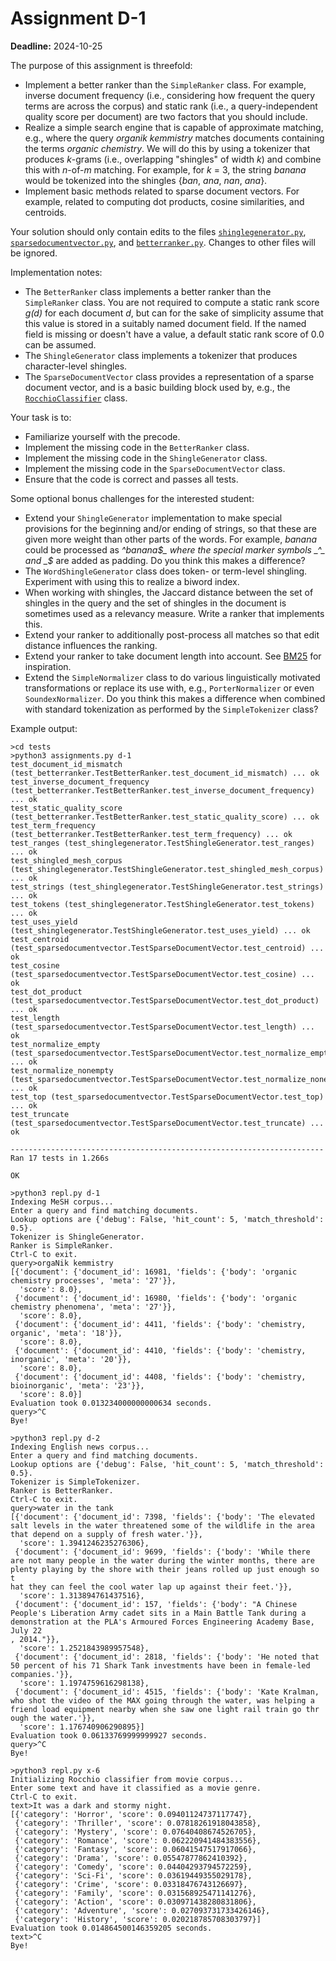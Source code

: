 # Assignment D-1

**Deadline:** 2024-10-25

The purpose of this assignment is threefold:

- Implement a better ranker than the `SimpleRanker` class. For example, inverse document frequency (i.e., considering how frequent the query terms are across the corpus) and static rank (i.e., a query-independent quality score per document) are two factors that you should include.
- Realize a simple search engine that is capable of approximate matching, e.g., where the query _organik kemmistry_ matches documents containing the terms _organic chemistry_. We will do this by using a tokenizer that produces _k_-grams (i.e., overlapping "shingles" of width _k_) and combine this with _n_-of-_m_ matching. For example, for _k_ = 3, the string _banana_ would be tokenized into the shingles {_ban_, _ana_, _nan_, _ana_}.
- Implement basic methods related to sparse document vectors. For example, related to computing dot products, cosine similarities, and centroids.

Your solution should only contain edits to the files [`shinglegenerator.py`](./in3120/shinglegenerator.py), [`sparsedocumentvector.py`](./in3120/sparsedocumentvector.py), and [`betterranker.py`](./in3120/betterranker.py). Changes to other files will be ignored.

Implementation notes:

- The `BetterRanker` class implements a better ranker than the `SimpleRanker` class. You are not required to compute a static rank score _g(d)_ for each document _d_, but can for the sake of simplicity assume that this value is stored in a suitably named document field. If the named field is missing or doesn't have a value, a default static rank score of 0.0 can be assumed.
- The `ShingleGenerator` class implements a tokenizer that produces character-level shingles.
- The `SparseDocumentVector` class provides a representation of a sparse document vector, and is a basic building block used by, e.g., the [`RocchioClassifier`](./in3120/rocchioclassifier.py) class.

Your task is to:

- Familiarize yourself with the precode.
- Implement the missing code in the `BetterRanker` class.
- Implement the missing code in the `ShingleGenerator` class.
- Implement the missing code in the `SparseDocumentVector` class.
- Ensure that the code is correct and passes all tests.

Some optional bonus challenges for the interested student:

- Extend your `ShingleGenerator` implementation to make special provisions for the beginning and/or ending of strings, so that these are given more weight than other parts of the words. For example, _banana_ could be processed as _^banana$_ where the special marker symbols _^_ and _$_ are added as padding. Do you think this makes a difference?
- The `WordShingleGenerator` class does token- or term-level shingling. Experiment with using this to realize a biword index.
- When working with shingles, the Jaccard distance between the set of shingles in the query and the set of shingles in the document is sometimes used as a relevancy measure. Write a ranker that implements this.
- Extend your ranker to additionally post-process all matches so that edit distance influences the ranking.
- Extend your ranker to take document length into account. See [BM25](https://en.wikipedia.org/wiki/Okapi_BM25) for inspiration.
- Extend the `SimpleNormalizer` class to do various linguistically motivated transformations or replace its use with, e.g., `PorterNormalizer` or even `SoundexNormalizer`. Do you think this makes a difference when combined with standard tokenization as performed by the `SimpleTokenizer` class?

Example output:

```
>cd tests
>python3 assignments.py d-1
test_document_id_mismatch (test_betterranker.TestBetterRanker.test_document_id_mismatch) ... ok
test_inverse_document_frequency (test_betterranker.TestBetterRanker.test_inverse_document_frequency) ... ok
test_static_quality_score (test_betterranker.TestBetterRanker.test_static_quality_score) ... ok
test_term_frequency (test_betterranker.TestBetterRanker.test_term_frequency) ... ok
test_ranges (test_shinglegenerator.TestShingleGenerator.test_ranges) ... ok
test_shingled_mesh_corpus (test_shinglegenerator.TestShingleGenerator.test_shingled_mesh_corpus) ... ok
test_strings (test_shinglegenerator.TestShingleGenerator.test_strings) ... ok
test_tokens (test_shinglegenerator.TestShingleGenerator.test_tokens) ... ok
test_uses_yield (test_shinglegenerator.TestShingleGenerator.test_uses_yield) ... ok
test_centroid (test_sparsedocumentvector.TestSparseDocumentVector.test_centroid) ... ok
test_cosine (test_sparsedocumentvector.TestSparseDocumentVector.test_cosine) ... ok
test_dot_product (test_sparsedocumentvector.TestSparseDocumentVector.test_dot_product) ... ok
test_length (test_sparsedocumentvector.TestSparseDocumentVector.test_length) ... ok
test_normalize_empty (test_sparsedocumentvector.TestSparseDocumentVector.test_normalize_empty) ... ok
test_normalize_nonempty (test_sparsedocumentvector.TestSparseDocumentVector.test_normalize_nonempty) ... ok
test_top (test_sparsedocumentvector.TestSparseDocumentVector.test_top) ... ok
test_truncate (test_sparsedocumentvector.TestSparseDocumentVector.test_truncate) ... ok

----------------------------------------------------------------------
Ran 17 tests in 1.266s

OK
```

```
>python3 repl.py d-1
Indexing MeSH corpus...
Enter a query and find matching documents.
Lookup options are {'debug': False, 'hit_count': 5, 'match_threshold': 0.5}.
Tokenizer is ShingleGenerator.
Ranker is SimpleRanker.
Ctrl-C to exit.
query>orgaNik kemmistry
[{'document': {'document_id': 16981, 'fields': {'body': 'organic chemistry processes', 'meta': '27'}},
  'score': 8.0},
 {'document': {'document_id': 16980, 'fields': {'body': 'organic chemistry phenomena', 'meta': '27'}},
  'score': 8.0},
 {'document': {'document_id': 4411, 'fields': {'body': 'chemistry, organic', 'meta': '18'}},
  'score': 8.0},
 {'document': {'document_id': 4410, 'fields': {'body': 'chemistry, inorganic', 'meta': '20'}},
  'score': 8.0},
 {'document': {'document_id': 4408, 'fields': {'body': 'chemistry, bioinorganic', 'meta': '23'}},
  'score': 8.0}]
Evaluation took 0.013234000000000634 seconds.
query>^C
Bye!
```

```
>python3 repl.py d-2
Indexing English news corpus...
Enter a query and find matching documents.
Lookup options are {'debug': False, 'hit_count': 5, 'match_threshold': 0.5}.
Tokenizer is SimpleTokenizer.
Ranker is BetterRanker.
Ctrl-C to exit.
query>water in the tank
[{'document': {'document_id': 7398, 'fields': {'body': 'The elevated salt levels in the water threatened some of the wildlife in the area that depend on a supply of fresh water.'}},
  'score': 1.3941246235276306},
 {'document': {'document_id': 9699, 'fields': {'body': 'While there are not many people in the water during the winter months, there are plenty playing by the shore with their jeans rolled up just enough so t
hat they can feel the cool water lap up against their feet.'}},
  'score': 1.313894761437516},
 {'document': {'document_id': 157, 'fields': {'body': "A Chinese People's Liberation Army cadet sits in a Main Battle Tank during a demonstration at the PLA's Armoured Forces Engineering Academy Base, July 22
, 2014."}},
  'score': 1.2521843989957548},
 {'document': {'document_id': 2818, 'fields': {'body': 'He noted that 50 percent of his 71 Shark Tank investments have been in female-led companies.'}},
  'score': 1.1974759616298138},
 {'document': {'document_id': 4515, 'fields': {'body': 'Kate Kralman, who shot the video of the MAX going through the water, was helping a friend load equipment nearby when she saw one light rail train go thr
ough the water.'}},
  'score': 1.176740906290895}]
Evaluation took 0.06133769999999927 seconds.
query>^C
Bye!
```

```
>python3 repl.py x-6
Initializing Rocchio classifier from movie corpus...
Enter some text and have it classified as a movie genre.
Ctrl-C to exit.
text>It was a dark and stormy night.
[{'category': 'Horror', 'score': 0.09401124737117747},
 {'category': 'Thriller', 'score': 0.07818261918043858},
 {'category': 'Mystery', 'score': 0.07640408674526705},
 {'category': 'Romance', 'score': 0.062220941484383556},
 {'category': 'Fantasy', 'score': 0.06041547517917066},
 {'category': 'Drama', 'score': 0.05547877862410392},
 {'category': 'Comedy', 'score': 0.04404293794572259},
 {'category': 'Sci-Fi', 'score': 0.03619449355029178},
 {'category': 'Crime', 'score': 0.03318476743126697},
 {'category': 'Family', 'score': 0.031568925471141276},
 {'category': 'Action', 'score': 0.030971438280831806},
 {'category': 'Adventure', 'score': 0.027093731733426146},
 {'category': 'History', 'score': 0.020218785708303797}]
Evaluation took 0.014864500146359205 seconds.
text>^C
Bye!
```
